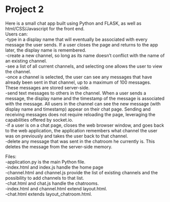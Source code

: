 # Project 2

Here is a small chat app built using Python and FLASK, as well as html/CSS/Javascript for the front end.  
Users can:  
-type in a display name that will eventually be associated with every message the user sends. If a user closes the page and returns to the app later, the display name is remembered.  
-create a new channel, so long as its name doesn’t conflict with the name of an existing channel.   
-see a list of all current channels, and selecting one allows the user to view the channel.  
-once a channel is selected, the user can see any messages that have already been sent in that channel, up to a maximum of 100 messages. These messages are stored server-side.  
-send text messages to others in the channel. When a user sends a message, the display name and the timestamp of the message is associated with the message. All users in the channel can see the new message (with display name and timestamp) appear on their chat page. Sending and receiving messages does not require reloading the page, leveraging the capabilities offered by socket.io.  
-if a user is on a chat page, closes the web browser window, and goes back to the web application, the application remembers what channel the user was on previously and takes the user back to that channel.  
-delete any message that was sent in the chatroom he currently is. This deletes the message from the server-side memory.  

Files:  
-application.py is the main Python file.  
-index.html and index.js handle the home page  
-channel.html and channel.js provide the list of existing channels and the possibility to add channels to that list.  
-chat.html and chat.js handle the chatrooms.  
-index.html and channel.html extend layout.html.  
-chat.html extends layout_chatroom.html.
